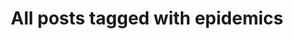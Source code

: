 ---
layout: tag
title: "All posts tagged with epidemics"
permalink: /weblog/tags/epidemics/
taxonomy: epidemics
---